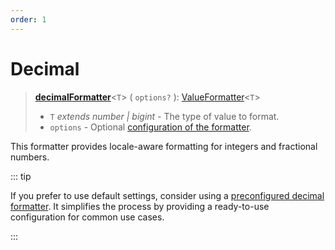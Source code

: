 ```yaml
---
order: 1
---
```


# Decimal <Badge type="info" text="@localizer/format-number" />

> **[decimalFormatter](../../../api/_localizer/format-number/decimalFormatter/index.md)**<`T`> ( `options?` ): [ValueFormatter](../../index.md#valueformatter-t)<`T`>
>
> - `T` _extends number | bigint_ - The type of value to format.
> - `options` - Optional [configuration of the formatter](../options/index.md).

This formatter provides locale-aware formatting for integers and fractional numbers.

::: tip

If you prefer to use default settings, consider using a [preconfigured decimal formatter](../../preconfigured-formatters/numbers/decimal.md). It simplifies the process by providing a ready-to-use configuration for common use cases.

:::
